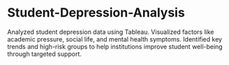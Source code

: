 # Student-Depression-Analysis
Analyzed student depression data using Tableau. Visualized factors like academic pressure, social life, and mental health symptoms. Identified key trends and high-risk groups to help institutions improve student well-being through targeted support.

